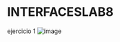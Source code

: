# INTERFACESLAB8
ejercicio 1
![image](https://github.com/SandovalBrandon1027/Laboratorio_8/assets/117743657/fb5667e5-2290-4fb7-be74-b659ee430402)




